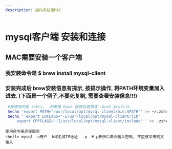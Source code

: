 ```yaml
---
description: 操作系统是MAC
---
```


# mysql客户端 安装和连接

## MAC需要安装一个客户端

### 我安装命令是 $ brew install mysql-client 

### 安装完成后 brew安装信息有提示, 按提示操作, 将PATH环境变量加入进去. \(下面是一个例子,不要死复制, 需要查看安装信息!!!\)

```bash
 #我使用的是 zshrc,  如果是 bash 就把后面换成 .bash_profile
 $echo 'export PATH="/usr/local/opt/mysql-client/bin:$PATH"' >> ~/.zshrc 
 $echo ' export LDFLAGS="-L/usr/local/opt/mysql-client/lib"
     export CPPFLAGS="-I/usr/local/opt/mysql-client/include" ' >> .zshrc
```





```shell
使用命令来连接服务
shell> mysql -u用户 -h域名或IP地址  -p  #-p表示后面会输入密码, 不应该采用明文输入
```

